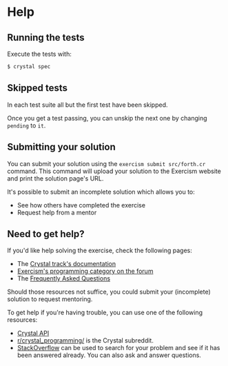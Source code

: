 # Help

## Running the tests

Execute the tests with:

```bash
$ crystal spec
```

## Skipped tests

In each test suite all but the first test have been skipped.

Once you get a test passing, you can unskip the next one by changing `pending` to `it`.

## Submitting your solution

You can submit your solution using the `exercism submit src/forth.cr` command.
This command will upload your solution to the Exercism website and print the solution page's URL.

It's possible to submit an incomplete solution which allows you to:

- See how others have completed the exercise
- Request help from a mentor

## Need to get help?

If you'd like help solving the exercise, check the following pages:

- The [Crystal track's documentation](https://exercism.org/docs/tracks/crystal)
- [Exercism's programming category on the forum](https://forum.exercism.org/c/programming/5)
- The [Frequently Asked Questions](https://exercism.org/docs/using/faqs)

Should those resources not suffice, you could submit your (incomplete) solution to request mentoring.

To get help if you're having trouble, you can use one of the following resources:

- [Crystal API](http://crystal-lang.org/api/)
- [r/crystal_programming/](https://www.reddit.com/r/crystal_programming/) is the Crystal subreddit.
- [StackOverflow](http://stackoverflow.com/questions/tagged/crystal) can be used to search for your problem and see if it has been answered already. You can also ask and answer questions.